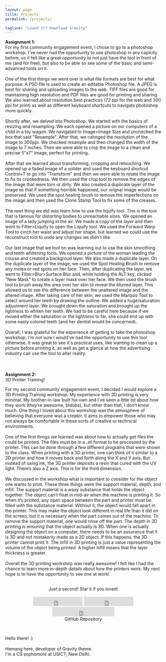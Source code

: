 ```yaml
---
layout: page
title: Projects
permalink: /projects/

tagline: "Loved it? Download Gravity"
---
```


__Assignment 1:__ <br> For my first community engagement event, I chose to go to a photoshop workshop.  I've never had the opportunity to use photoshop in any capicity before, so it felt like a great opportunity to not just have the tool in front of me (and for free), but also to be able so see some of the basic and semi-advanced tools on it. <br><br> One of the first things we went over is what file formats are best for what purpose.  A PSD file is used to create an editable Photoshop file.  A JPEG is best for sharing and uploading images to the web.  TIFF files are good for maintaining high resolution and PDF files are good for printing and sharing.  We also learned about resolution best practices (72 ppi for the web and 300 ppi for print) as well as different keyboard shortcuts to navigate photoshop more quickly. <br><br> Shortly after, we delved into Photoshop.  We started with the basics of resizing and resampling.  We each opened a picture on our computers of a child in a toy wagon.  We navigated to Image>Image Size and unchecked the box that said "Resample".  After that, we cahnged the resolution of the image to 300ppi.  We checked resample and then changed the width of the image to 7 inches.  Then we were able to crop the image to a clean and precise 5"x7" image, perfect for printing. <br><br> After that we learned about transforming, cropping and retouching.  We opened up a faded image of a solider and used the keyboard shortcut Control+T to go into "Transform" and then we were able to rotate the image to fix its crookedness.  We then used the crop tool to remove the edges of the image that were torn or dirty.  We also created a duplicate layer of the image so that if something horrible happened, our orignal image would be preserved.  We used the spot healing brush to remove the imperfections on the image and then used the Clone Stamp Tool to fix some of the creases. <br><br> The next thing we did was learn how to use the liquify tool.  This is the tool that is famous for distorting bodies to unreachable sizes.  We opened an image of a lady jumping in the air.  We made a copy of the layer and then went to Filter>Liquify to open the Liquify tool.  We used the Forward Warp Tool to cinch her waist and adjust her shape, but learned we could use the reconstruct tool to undo any changes we didn't like. <br><br> Our last image that we tool on was learning out to use the skin smoothing and teeth whitening tools.  We opened a picture of the woman leading the course and created a backgroud layer.  We also made a duplicate layer.  On the duplicate layer of the image, we used the Spot Healing Brush to remove any moles or red spots on her face.  Then, after duplicating the layer, we went to Filter>Blur>Surface Blur and, while holding the ALT key, clicked "New Mask" to create a layer mask over her face.  We then used the brush tool to brush away the area over her skin to reveal the blurred layer.  This allowed us to see the difference between the unaltered image and the altered image.  After taking care of her skin, we used the Marquis Tool to select around her teeth by drawing the outline.  We added a huge/saturation adjustment layer.  We brought down the saturation and brought up the lightness to whiten her teeth.  We had to be careful here because if we moved either the saturation or the lightness to far, she could end up with some nasty colored teeth (and her dentist would be concerned). <br><br> Overall, I was grateful for the experience of getting to take the photoshop workshop.  I'm not sure I would've had the opportunity to use this tool otherwise.  It was great to see it's practical uses, like wanting to clean up a picture before printing it, as well as get a glance at how the advertising industry can use the tool to alter reality. <br><br><br><br>
__Assignment 2:__<br>3D Printer Training!

For my second community engagement event, I decided I would explore a 3D Printing Training workshop.  My experience with 3D printing is very minimal.  My brother-in-law built his own and I’ve seen a little bit about how they work (they’re awesome, btdubs), but other than that, I don’t know much.  One thing I loved about this workshop was the atmosphere of believing that everyone was a creator.  It aims to empower those who may not always be comfortable in these sorts of creative or technical environments.  <br><br>One of the first things we learned was about how to actually get files the could be printed.  The files must be in a .stl format to be processed by the printer. This can be done through a few different programs that were shown to the class.  When printing with a 3D printer, one can think of it similar to a 2D printer and how it moves back and forth along the X and Y axis.  But instead of using ink, the 3D printer deposits a resin that cured with the UV light.  There’s also a Z axis.  This is for the third dimension.<br><br>We discussed in the workshop what is important to consider for the object one wants to print.  These three things were the support material, depth, and infill.  The support material is a waxy substance that holds the object together.  The object can’t float in mid-air when the machine is printing it.  So when it’s printed, any open space between the part and printer must be filled with the substance material.  Without it, the object would fall apart in the printer.  This may make the object look different in real life than it did on the screen, but it is necessary when the part comes out of the machine.  To remove the support material, one would rinse off the part. The depth in 3D printing is ensuring that the object actually is 3D.  When one is actually designing the object on a computer, there needs to be an assurance that it is 3D and not mistakenly made as a 2D object.  If this happens, the 3D printer cannot print it. The infill in 3D printing is just a value representing the volume of the object being printed.  A higher infill means that the layer thickness is greater.  <br><br>Overall the 3D printing workshop was really awesome!  I felt like I had the chance to learn more in-depth details about how the printers work.  My next hope is to have the opportunity to see one at work! 

<br>
<div class="download">
  <center>Just a second! <i class="fa fa-heart"></i> Star it if you loved!</center>
  <br>
<center>
  <iframe src="https://ghbtns.com/github-btn.html?user=hemangsk&repo=gravity&type=star&count=true&size=large" frameborder="0" scrolling="0" width="160px" height="30px"></iframe>

  <iframe src="https://ghbtns.com/github-btn.html?user=hemangsk&repo=gravity&type=fork&count=true&size=large" frameborder="0" scrolling="0" width="160px" height="30px"></iframe>

  <iframe src="https://ghbtns.com/github-btn.html?user=hemangsk&type=follow&count=true&size=large" frameborder="0" scrolling="0" width="200px" height="30px"></iframe>
</center>
</div>
<center>GitHub Repository
<a href="http://github.com/hemangsk/Gravity"><p><i class="fa fa-github"></i></p></a>
</center>
<div class="intro"><br>
  <p>
 Hello there! :) <BR><br>
 Hemang here, developer of <span class="small-site-title">Gravity</span> theme. <br>
 I'm a CS sophomore at USICT, New Delhi. <br><br>
 <a href="http://facebook.com/hemangkr"><i class="fa fa-facebook"></i></a> &nbsp; &nbsp; &nbsp;<a href="http://github.com/hemangsk"><i class="fa fa-github"></i></a>
 </p>
</div>
